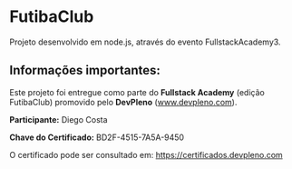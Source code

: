 # FutibaClub
Projeto desenvolvido em node.js, através do evento FullstackAcademy3.

## Informações importantes:

Este projeto foi entregue como parte do **Fullstack Academy** (edição FutibaClub) promovido pelo **DevPleno** (www.devpleno.com).

**Participante:** Diego Costa

**Chave do Certificado:** BD2F-4515-7A5A-9450

O certificado pode ser consultado em: https://certificados.devpleno.com
